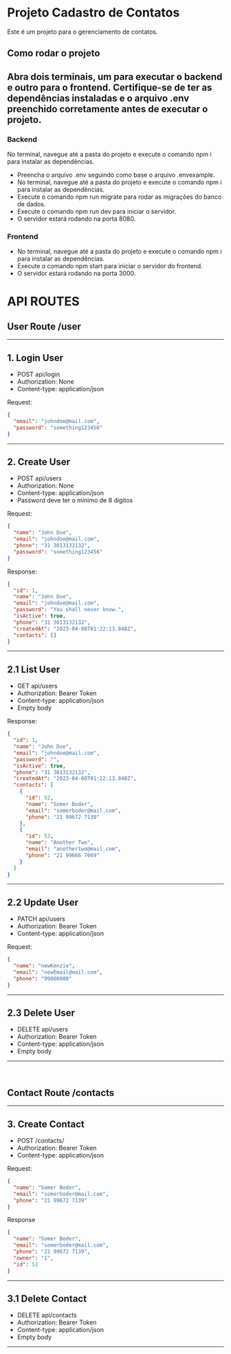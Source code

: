 # **Projeto Cadastro de Contatos**

Este é um projeto para o gerenciamento de contatos.

## Como rodar o projeto

## Abra dois terminais, um para executar o backend e outro para o frontend. Certifique-se de ter as dependências instaladas e o arquivo .env preenchido corretamente antes de executar o projeto.

### Backend

No terminal, navegue até a pasta do projeto e execute o comando npm i para instalar as dependências.

- Preencha o arquivo .env seguindo como base o arquivo .envexample.
- No terminal, navegue até a pasta do projeto e execute o comando npm i para instalar as dependências.
- Execute o comando npm run migrate para rodar as migrações do banco de dados.
- Execute o comando npm run dev para iniciar o servidor.
- O servidor estará rodando na porta 8080.

### Frontend

- No terminal, navegue até a pasta do projeto e execute o comando npm i para instalar as dependências.
- Execute o comando npm start para iniciar o servidor do frontend.
- O servidor estará rodando na porta 3000.

# **API ROUTES**

## **User Route /user**

---

## 1. Login User

- POST api/login
- Authorization: None
- Content-type: application/json

Request:

```json
{
  "email": "johndoe@mail.com",
  "password": "something123456"
}
```

---

## 2. Create User

- POST api/users
- Authorization: None
- Content-type: application/json
- Password deve ter o mínimo de 8 dígitos

Request:

```json
{
  "name": "John Doe",
  "email": "johndoe@mail.com",
  "phone": "31 3013132132",
  "password": "something123456"
}
```

Response:

```json
{
  "id": 1,
  "name": "John Doe",
  "email": "johndoe@mail.com",
  "password": "You shall never know.",
  "isActive": true,
  "phone": "31 3013132132",
  "createdAt": "2023-04-08T01:22:13.848Z",
  "contacts": []
}
```

---

## 2.1 List User

- GET api/users
- Authorization: Bearer Token
- Content-type: application/json
- Empty body

Response:

```json
{
  "id": 1,
  "name": "John Doe",
  "email": "johndoe@mail.com",
  "password": "",
  "isActive": true,
  "phone": "31 3013132132",
  "createdAt": "2023-04-08T01:22:13.848Z",
  "contacts": [
    {
      "id": 52,
      "name": "Somer Boder",
      "email": "somerboder@mail.com",
      "phone": "21 99672 7139"
    },
    {
      "id": 53,
      "name": "Another Two",
      "email": "anothertwo@mail.com",
      "phone": "21 99666 7669"
    }
  ]
}
```

---

## 2.2 Update User

- PATCH api/users
- Authorization: Bearer Token
- Content-type: application/json

Request:

```json
{
  "name": "newKenzie",
  "email": "newEmail@mail.com",
  "phone": "99000000"
}
```

---

## 2.3 Delete User

- DELETE api/users
- Authorization: Bearer Token
- Content-type: application/json
- Empty body

---

<br>

## **Contact Route /contacts**

---

## 3. Create Contact

- POST /contacts/
- Authorization: Bearer Token
- Content-type: application/json

Request:

```json
{
  "name": "Somer Boder",
  "email": "somerboder@mail.com",
  "phone": "21 99672 7139"
}
```

Response

```json
{
  "name": "Somer Boder",
  "email": "somerboder@mail.com",
  "phone": "21 99672 7139",
  "owner": "1",
  "id": 52
}
```

---

## 3.1 Delete Contact

- DELETE api/contacts
- Authorization: Bearer Token
- Content-type: application/json
- Empty body

---
